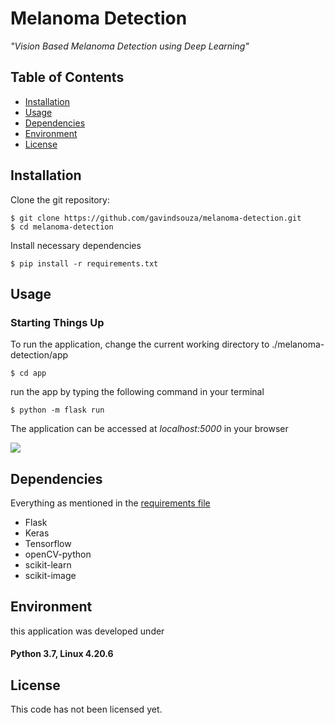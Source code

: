 # Melanoma Detection 

*"Vision Based Melanoma Detection using Deep Learning"*

## Table of Contents

  - [Installation](#installation)
  - [Usage](#usage)
  - [Dependencies](requirements.txt)
  - [Environment](#Environment) 
  - [License](#license)


## Installation

Clone the git repository:

``` sourceCode console
$ git clone https://github.com/gavindsouza/melanoma-detection.git
$ cd melanoma-detection
```

Install necessary dependencies

``` sourceCode console
$ pip install -r requirements.txt
```

## Usage

### Starting Things Up

To run the application, change the current working directory to
\./melanoma-detection/app
``` sourceCode console
$ cd app
```

run the app by typing the following command in your terminal

``` sourceCode console
$ python -m flask run
```

The application can be accessed at _localhost:5000_ in your browser

![](docs/util/screen1.jpg)

## Dependencies

Everything as mentioned in the [requirements file](requirements.txt)

- Flask
- Keras
- Tensorflow
- openCV-python
- scikit-learn
- scikit-image

## Environment

this application was developed under 
#### Python 3.7, Linux 4.20.6

## License

This code has not been licensed yet.
